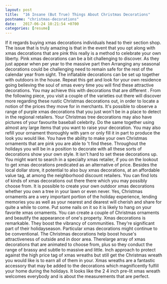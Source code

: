 ```yaml
---
layout: post
title:  "16 Insane (But True) Things About Christmas Decorations"
postname: "christmas-decorations"
date:   2017-06-24 10:21:54 +0700
categories: [resume]
---
```

If it regards buying xmas decorations individuals head to their section shop. The issue that is truly amazing is that in the event that you opt along with xmas decorations that are pink this really is a method to celebrate your own liberty. Pink xmas decorations can be a bit challenging to discover. As they just appear when per year to the massive part then Arranging any seasonal decorations could be challenging need to remain safe for the rest of the calendar year from sight. The inflatable decorations can be set up together with outdoors in the house. Repeat this get and look for your own residence going believing the soul of xmas every time you will find these attractive decorations. You may achieve this with decorations that are different . From the following piece, you visit a couple of the varieties out there will discover more regarding these rustic Christmas decorations out, in order to locate a notion of the prices they move for in merchants. It's possible to observe a range of purple xmas decorations that you just won't be in a place to detect in the regional retailers. Your Christmas tree decorations may also have pictures of your favourite baseball celebrity. Do the same together using almost any large items that you want to raise your decoration. You may also refill your ornament thoroughly with yarn or only fill it in part to produce the look you would like. You have the ability to make your own Christmas ornaments that are pink you are able to 't find these. Throughout the holidays you will be in a position to decorate with all these sorts of decorations show your own style. It isn't hard to set these decorations up. You might want to search in a specialty xmas retailer, if you on the lookout to get xmas decorations predicated as an alternative of price. Besides the local dollar store, it potential to also buy xmas decorations, at an affordable value tag, at among the neighborhood discount retailers. You can find lots of kinds of xmas decorations out there there which you may possibly choose from. It is possible to create your own outdoor xmas decorations whether you own a tree in your lawn or even never. Yes, Christmas ornaments are a very important portion of the holiday experience, lending memories you as well as your nearest and dearest will cherish and share for quite a while to come. Put some nails on it so it is likely to hang on your favorite xmas ornaments. You can create a couple of Christmas ornaments and beautify the appearance of one's property. Xmas decorations is remarkable. They boost the vibrancy of communities. They're significant part of their holidayseason. Particular xmas decorations might continue to be conventional. The Christmas decorations help boost house's attractiveness of outside and in door area. Therelarge array of xmas decorations that are animated to choose from, plus so they conduct the range of brassy and subtle to massive and little. Inch approach to protect against the high price tag of xmas wreaths but still get the Christmas wreath you would like is to earn all of them in your. Xmas wreaths are a fantastic accessory that may be added to the decorations which magnificently fulfill your home during the holidays. It looks like the 2 4 inch pre-lit xmas wreath welcomes everybody and is about the measurements that are perfect.
